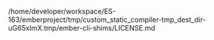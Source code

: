 /home/developer/workspace/ES-163/emberproject/tmp/custom_static_compiler-tmp_dest_dir-uG65xImX.tmp/ember-cli-shims/LICENSE.md